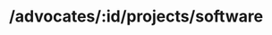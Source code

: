 ---
title: /advocates/:id/projects/software
position: 1.5
type: get
description: Get Advocate's Software Projects
parameters:
  - name:
    content:
content_markdown: |-
  Returns the software development experience of a specific advocate
left_code_blocks:
  - code_block: |-
      $.get("http://api.myapp.com/advocates/yitzi/projects/software", {
        token: "YOUR_APP_KEY",
      }, function(data) {
        alert(data);
      });
    title: jQuery
    language: javascript
  - code_block: |-
      r = requests.get("http://api.devrel.com/advocates/yitzi/projects/software", token="YOUR_APP_KEY")
      print r.text
    title: Python
    language: python
  - code_block: |-
      var request = require("request");
      request("http://api.devrel.com/advocates/yitzi/projects/software?token=YOUR_APP_KEY", function (error, response, body) {
      if (!error && response.statusCode == 200) {
        console.log(body);
      }
    title: Node.js
    language: javascript
  - code_block: |-
      curl http://sampleapi.devrel.com/advocates/yitzi/projects/software?key=YOUR_APP_KEY
    title: Curl
    language: bash 
right_code_blocks:
  - code_block: |2-
      [
        {
          "name": "Anylaw",
          "role": "Lead developer",
          "responsibilities": "crawlers, parsing, classification, and search",
          "description": "AnyLaw was established to provide a no-cost alternative solution to the unnecessary – and exclusionary — expense of legal research",
          "website": "anylaw.com",
          "press": "Featured on forbes.com at forbes.com/sites/maryjuetten/2019/01/22/free-legal-research-for-all-anylaw",
          "technologies": "crawler4j, Elastic, PostgreSQL"  
        },
        {
          "name": "The English Club",
          "position": "Android Lead",
          "description": "Responsible for UI update of popular educational game",
          "website": "englishclubapp.com",
          "app": "play.google.com/store/apps/details?id=com.englishclubapp.englishclub",
          "press": "Featured in the Maariv (Israel's second top selling newspaper) in honor of international children's day as one of five apps representative of Israel's Edtech innovation",
          "technologies": "Android, Java, Gradle"
        },
        {
          "name": "BimiLeap",
          "position": "Android Lead, Payments integration",
          "description": "Knowledge creation app! Founded by Dr. Howard Moskowitz",
          "press": "Malcolm Gladwell's TED talk about the discoveries of our founder that the app is based on ted.com/talks/malcolm_gladwell_on_spaghetti_sauce",
          "technologies": "Freemarker, Email integration, Payments flow (Stripe API)"
        }
      ]
    title: Response
    language: json
  - code_block: |2-
      {
        "error": true,
        "message": "Advocate has no dev skillz, RUN AWAY!"
      }
    title: Error
    language: json
---